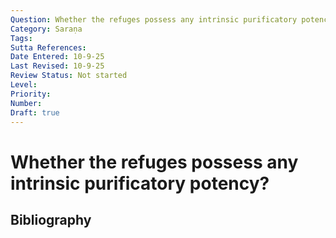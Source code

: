 ```yaml
---
Question: Whether the refuges possess any intrinsic purificatory potency?
Category: Saraṇa
Tags: 
Sutta References: 
Date Entered: 10-9-25
Last Revised: 10-9-25
Review Status: Not started
Level: 
Priority: 
Number: 
Draft: true
---
```


# Whether the refuges possess any intrinsic purificatory potency?

## Bibliography

<!-- 

Notes:



-->
